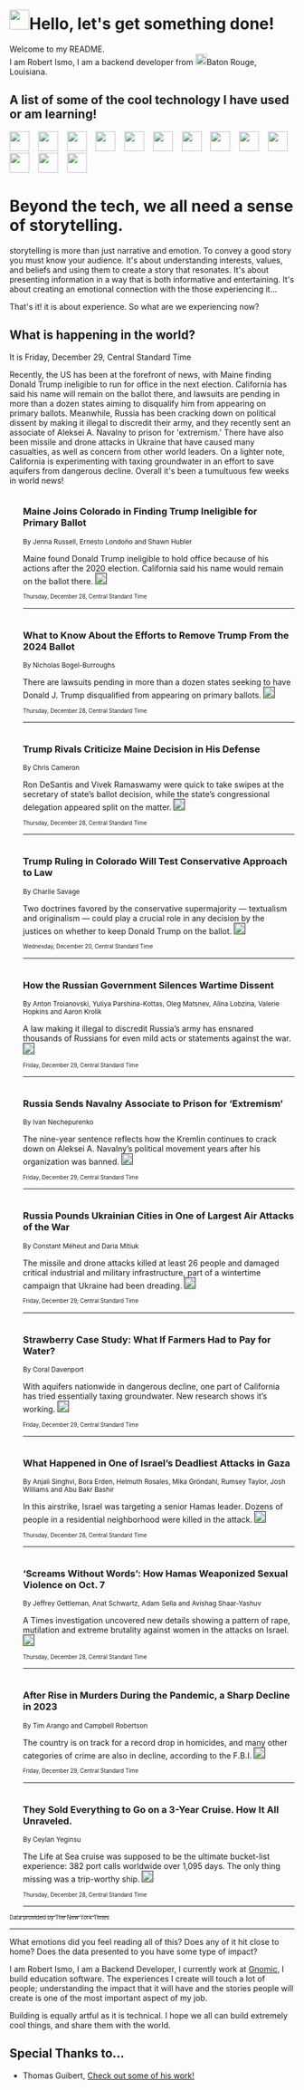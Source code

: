 <h1><img src="https://emojis.slackmojis.com/emojis/images/1643514375/3493/hot-coffee.gif?1643514375" width="35"/>Hello, let's get something done!</h1>

<p>Welcome to my README.<br/>
I am Robert Ismo, I am a backend developer from <img src="https://emojis.slackmojis.com/emojis/images/1638395689/50435/moulin_rouge.png?1638395689" width="20"/>Baton Rouge, Louisiana.</p>
<h2>A list of some of the cool technology I have used or am learning!</h2>
<p>
<img src="https://emojis.slackmojis.com/emojis/images/1643516091/21142/meow_bongotap.gif?1643516091" width="35" alt="">
<img src="https://img.shields.io/badge/Favorite%20Frontend%20Framework-SvelteKit-f83903" alt="">
<img src="https://img.shields.io/badge/Second%20Favorite-Vue-40b581" alt="">
<img src="https://img.shields.io/badge/Most%20Used%20Runtime-Nodejs-78b061" alt="">
<img src="https://emojis.slackmojis.com/emojis/images/1643517416/34482/fire.gif?1643517416" width="35" alt="">
<img src="https://img.shields.io/badge/Javascript%20But%20Better-Typescript-0078ca" alt="">
<img src="https://img.shields.io/badge/Favorite%20Language-Elixir-3e244d" alt="">
<img src="https://img.shields.io/badge/Containerize%20Everything-Docker-6ac9ef" alt="">
<img src="https://emojis.slackmojis.com/emojis/images/1643514596/5999/meow_party.gif?1643514596" width="35" alt="">
<img src="https://img.shields.io/badge/API%20Love%20Language-Graphql-de32a5" alt="">
<img src="https://img.shields.io/badge/Our%20Favorite%20Version%20Controller-Git-e94f33" alt="">
<img src="https://img.shields.io/badge/Favorite%20Database-Redis-d42d1d" alt="">
<img src="https://emojis.slackmojis.com/emojis/images/1643514559/5584/deployparrot.gif?1643514559" width="35" alt="">
<img src="https://img.shields.io/badge/Container%20Interstate-RabbitMQ-f66200" alt="">
<img src="https://img.shields.io/badge/Gotta%20Learn-Kubernetes-316adf" alt="">
<img src="https://img.shields.io/badge/Really%20Mature%20Now-WASM-654fef" alt="">
<img src="https://emojis.slackmojis.com/emojis/images/1666642497/61942/dance_vibe.gif?1666642497" width="35" alt="">
<img src="https://img.shields.io/badge/For%20My%20M1-ARM64-657d96" alt="">
<img src="https://img.shields.io/badge/Loving%20This%20So%20Much-TailwindCSS-17bcb5" alt="">
<img src="https://img.shields.io/badge/Cool%20Build%20Tool-Vite-f9cb24" alt="">
<img src="https://emojis.slackmojis.com/emojis/images/1669231376/62819/working-on-it.gif?1669231376" width="35" alt="">
<img src="https://img.shields.io/badge/Fun%20and%20Easy%20Database-MongoDB-5f8c49" alt="">
<img src="https://img.shields.io/badge/JS%20Life%20Support-NPM-c73737" alt="">
<img src="https://img.shields.io/badge/I%20Liked%20It-DynamoDB-0073b9" alt="">
<img src="https://emojis.slackmojis.com/emojis/images/1643514045/46/question.gif?1643514045" width="35" alt="">
<img src="https://img.shields.io/badge/cool-React-60d6f9" alt="">
<img src="https://img.shields.io/badge/Future%20Big%20Project-Lambda-f37e00" alt="">
<img src="https://img.shields.io/badge/NPM%20But%20Better-PNPM-f1aa07" alt="">
<img src="https://emojis.slackmojis.com/emojis/images/1643514943/9662/fbwow.gif?1643514943" width="35" alt="">
<img src="https://img.shields.io/badge/First%20Language-C-662079" alt="">
<img src="https://img.shields.io/badge/Where%20I%20Deploy%20Frontend-Vercel-000000" alt="">
<img src="https://img.shields.io/badge/Who%20Does%20not%20Want%20an%20App-Swift-f9492a" alt="">
<img src="https://emojis.slackmojis.com/emojis/images/1643514058/151/javascript.png?1643514058" width="35" alt="">
<img src="https://img.shields.io/badge/cool-Python-fbd542" alt="">
<img src="https://img.shields.io/badge/Favorite%20Something-Stripe-656cdc" alt="">
<img src="https://img.shields.io/badge/Of%20Course-HTML5-ed6327" alt="">
<img src="https://emojis.slackmojis.com/emojis/images/1660415405/60731/bomb.gif?1660415405" width="35" alt="">
<img src="https://img.shields.io/badge/hate-CSS-2964ec" alt="">
<img src="https://img.shields.io/badge/Learning-CircleCI-141215" alt="">
<img src="https://img.shields.io/badge/Learning-Rust-fbbb3b" alt="">
<img src="https://emojis.slackmojis.com/emojis/images/1660415397/60712/writing-hand.gif?1660415397" width="35" alt="">
<img src="https://img.shields.io/badge/Dev%20Browser%20of%20Choice-Firefox-cc4e26" alt="">
<img src="https://img.shields.io/badge/Recoverying%20From%20Windows-UNIX-1781e3" alt="">
<img src="https://img.shields.io/badge/LOVE-LogSeq-90c1c2" alt="">
<img src="https://emojis.slackmojis.com/emojis/images/1643514066/223/kirby.gif?1643514066" width="35" alt="">
<img src="https://img.shields.io/badge/Daily%20Driver-MacOS-e6e6e8" alt="">
<img src="https://img.shields.io/badge/Git%20Server-Github-000000" alt="">
<img src="https://img.shields.io/badge/enjoyable-EC2-f17428" alt="">
<img src="https://emojis.slackmojis.com/emojis/images/1643514239/2069/excited.gif?1643514239" width="35" alt="">
</p>
<h1>Beyond the tech, we all need a sense of storytelling.</h1>
<p>storytelling is more than just narrative and emotion. To convey a good story you must know your audience. It's about understanding interests, values, and beliefs and using them to create a story that resonates. It's about presenting information in a way that is both informative and entertaining. It's about creating an emotional connection with the those experiencing it...</p>
<p>That's it! it is about experience. So what are we experiencing now?</p>
<h2>What is happening in the world?</h2>
<p>It is Friday, December 29, Central Standard Time</p>
<p>
Recently, the US has been at the forefront of news, with Maine finding Donald Trump ineligible to run for office in the next election. California has said his name will remain on the ballot there, and lawsuits are pending in more than a dozen states aiming to disqualify him from appearing on primary ballots. Meanwhile, Russia has been cracking down on political dissent by making it illegal to discredit their army, and they recently sent an associate of Aleksei A. Navalny to prison for &#39;extremism.&#39; There have also been missile and drone attacks in Ukraine that have caused many casualties, as well as concern from other world leaders. On a lighter note, California is experimenting with taxing groundwater in an effort to save aquifers from dangerous decline. Overall it&#39;s been a tumultuous few weeks in world news!</p>
<ol>
<img src="https://img.shields.io/badge/-us-blue" alt="">
<h3>Maine Joins Colorado in Finding Trump Ineligible for Primary Ballot</h3>
<sub>By Jenna Russell, Ernesto Londoño and Shawn Hubler</sub>
<p>Maine found Donald Trump ineligible to hold office because of his actions after the 2020 election. California said his name would remain on the ballot there.  <a href=""><img src="https://developer.nytimes.com/files/poweredby_nytimes_30b.png?v=1583354208352" height="20"></a></p>
<sub><sub>Thursday, December 28, Central Standard Time</sub></sub>
<hr/>
<img src="https://img.shields.io/badge/-us-blue" alt="">
<h3>What to Know About the Efforts to Remove Trump From the 2024 Ballot</h3>
<sub>By Nicholas Bogel-Burroughs</sub>
<p>There are lawsuits pending in more than a dozen states seeking to have Donald J. Trump disqualified from appearing on primary ballots.  <a href=""><img src="https://developer.nytimes.com/files/poweredby_nytimes_30b.png?v=1583354208352" height="20"></a></p>
<sub><sub>Thursday, December 28, Central Standard Time</sub></sub>
<hr/>
<img src="https://img.shields.io/badge/-us-blue" alt="">
<h3>Trump Rivals Criticize Maine Decision in His Defense</h3>
<sub>By Chris Cameron</sub>
<p>Ron DeSantis and Vivek Ramaswamy were quick to take swipes at the secretary of state’s ballot decision, while the state’s congressional delegation appeared split on the matter.  <a href=""><img src="https://developer.nytimes.com/files/poweredby_nytimes_30b.png?v=1583354208352" height="20"></a></p>
<sub><sub>Thursday, December 28, Central Standard Time</sub></sub>
<hr/>
<img src="https://img.shields.io/badge/-us-blue" alt="">
<h3>Trump Ruling in Colorado Will Test Conservative Approach to Law</h3>
<sub>By Charlie Savage</sub>
<p>Two doctrines favored by the conservative supermajority — textualism and originalism — could play a crucial role in any decision by the justices on whether to keep Donald Trump on the ballot.  <a href=""><img src="https://developer.nytimes.com/files/poweredby_nytimes_30b.png?v=1583354208352" height="20"></a></p>
<sub><sub>Wednesday, December 20, Central Standard Time</sub></sub>
<hr/>
<img src="https://img.shields.io/badge/-world-blue" alt="">
<h3>How the Russian Government Silences Wartime Dissent</h3>
<sub>By Anton Troianovski, Yuliya Parshina-Kottas, Oleg Matsnev, Alina Lobzina, Valerie Hopkins and Aaron Krolik</sub>
<p>A law making it illegal to discredit Russia’s army has ensnared thousands of Russians for even mild acts or statements against the war.  <a href=""><img src="https://developer.nytimes.com/files/poweredby_nytimes_30b.png?v=1583354208352" height="20"></a></p>
<sub><sub>Friday, December 29, Central Standard Time</sub></sub>
<hr/>
<img src="https://img.shields.io/badge/-world-blue" alt="">
<h3>Russia Sends Navalny Associate to Prison for ‘Extremism’</h3>
<sub>By Ivan Nechepurenko</sub>
<p>The nine-year sentence reflects how the Kremlin continues to crack down on Aleksei A. Navalny’s political movement years after his organization was banned.  <a href=""><img src="https://developer.nytimes.com/files/poweredby_nytimes_30b.png?v=1583354208352" height="20"></a></p>
<sub><sub>Friday, December 29, Central Standard Time</sub></sub>
<hr/>
<img src="https://img.shields.io/badge/-world-blue" alt="">
<h3>Russia Pounds Ukrainian Cities in One of Largest Air Attacks of the War</h3>
<sub>By Constant Méheut and Daria Mitiuk</sub>
<p>The missile and drone attacks killed at least 26 people and damaged critical industrial and military infrastructure, part of a wintertime campaign that Ukraine had been dreading.  <a href=""><img src="https://developer.nytimes.com/files/poweredby_nytimes_30b.png?v=1583354208352" height="20"></a></p>
<sub><sub>Friday, December 29, Central Standard Time</sub></sub>
<hr/>
<img src="https://img.shields.io/badge/-climate-blue" alt="">
<h3>Strawberry Case Study: What If Farmers Had to Pay for Water?</h3>
<sub>By Coral Davenport</sub>
<p>With aquifers nationwide in dangerous decline, one part of California has tried essentially taxing groundwater. New research shows it’s working.  <a href=""><img src="https://developer.nytimes.com/files/poweredby_nytimes_30b.png?v=1583354208352" height="20"></a></p>
<sub><sub>Friday, December 29, Central Standard Time</sub></sub>
<hr/>
<img src="https://img.shields.io/badge/-world-blue" alt="">
<h3>What Happened in One of Israel’s Deadliest Attacks in Gaza</h3>
<sub>By Anjali Singhvi, Bora Erden, Helmuth Rosales, Mika Gröndahl, Rumsey Taylor, Josh Williams and Abu Bakr Bashir</sub>
<p>In this airstrike, Israel was targeting a senior Hamas leader. Dozens of people in a residential neighborhood were killed in the attack.  <a href=""><img src="https://developer.nytimes.com/files/poweredby_nytimes_30b.png?v=1583354208352" height="20"></a></p>
<sub><sub>Thursday, December 28, Central Standard Time</sub></sub>
<hr/>
<img src="https://img.shields.io/badge/-world-blue" alt="">
<h3>‘Screams Without Words’: How Hamas Weaponized Sexual Violence on Oct. 7</h3>
<sub>By Jeffrey Gettleman, Anat Schwartz, Adam Sella and Avishag Shaar-Yashuv</sub>
<p>A Times investigation uncovered new details showing a pattern of rape, mutilation and extreme brutality against women in the attacks on Israel.  <a href=""><img src="https://developer.nytimes.com/files/poweredby_nytimes_30b.png?v=1583354208352" height="20"></a></p>
<sub><sub>Thursday, December 28, Central Standard Time</sub></sub>
<hr/>
<img src="https://img.shields.io/badge/-us-blue" alt="">
<h3>After Rise in Murders During the Pandemic, a Sharp Decline in 2023</h3>
<sub>By Tim Arango and Campbell Robertson</sub>
<p>The country is on track for a record drop in homicides, and many other categories of crime are also in decline, according to the F.B.I.  <a href=""><img src="https://developer.nytimes.com/files/poweredby_nytimes_30b.png?v=1583354208352" height="20"></a></p>
<sub><sub>Friday, December 29, Central Standard Time</sub></sub>
<hr/>
<img src="https://img.shields.io/badge/-travel-blue" alt="">
<h3>They Sold Everything to Go on a 3-Year Cruise. How It All Unraveled.</h3>
<sub>By Ceylan Yeginsu</sub>
<p>The Life at Sea cruise was supposed to be the ultimate bucket-list experience: 382 port calls worldwide over 1,095 days. The only thing missing was a trip-worthy ship.  <a href=""><img src="https://developer.nytimes.com/files/poweredby_nytimes_30b.png?v=1583354208352" height="20"></a></p>
<sub><sub>Thursday, December 28, Central Standard Time</sub></sub>
<hr/>
</ol>
<a href="https://developer.nytimes.com"><sub><sub>Data provided by The New York Times</sub></sub></a>
<hr/>
<p>What emotions did you feel reading all of this? Does any of it hit close to home? Does the data presented to you have some type of impact?</p>
<p>I am Robert Ismo, I am a Backend Developer, I currently work at <a href="https://gnomic.education/">Gnomic</a>, I build education software. The experiences I create will touch a lot of people; understanding the impact that it will have and the stories people will create is one of the most important aspect of my job.</p>
<p>Building is equally artful as it is technical. I hope we all can build extremely cool things, and share them with the world.</p>
<h2>Special Thanks to...</h2>
<ul>
<li>Thomas Guibert, <a href="https://github.com/thmsgbrt/thmsgbrt">Check out some of his work!</a></li>
</ul>